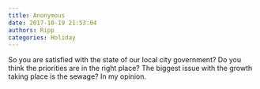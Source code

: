 ```yaml
---
title: Anonymous
date: 2017-10-19 21:53:04
authors: Ripp
categories: Holiday
---
```


 So you are satisfied with the state of our local city government?
Do you think the priorities are in the right place?
The biggest issue with the growth taking place is the sewage? In my opinion.